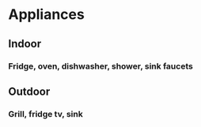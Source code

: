 # Appliances

## Indoor

### Fridge, oven, dishwasher, shower, sink faucets

## Outdoor

### Grill, fridge tv, sink

